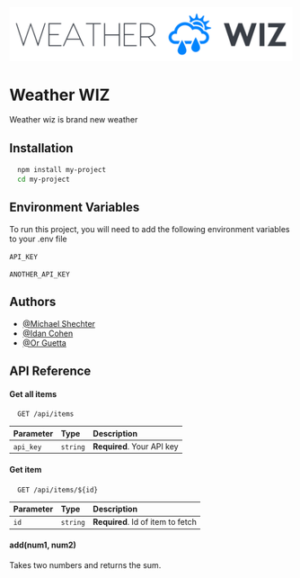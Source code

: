 
![Logo](https://raw.githubusercontent.com/WeatherWise-il/weather_wiz_app/aba8e3da3e69f46ce384898e0346327e422e2cf3/backend/static/images/navbar_logo.svg)


# Weather WIZ
Weather wiz  is  brand new weather




## Installation



```bash
  npm install my-project
  cd my-project
```
    
## Environment Variables

To run this project, you will need to add the following environment variables to your .env file

`API_KEY`

`ANOTHER_API_KEY`



## Authors

- [@Michael Shechter](https://github.com/MichaelShechter)
- [@Idan Cohen](https://github.com/IdanCohen)
- [@Or Guetta](https://github.com/orguetta)


## API Reference

#### Get all items

```http
  GET /api/items
```

| Parameter | Type     | Description                |
| :-------- | :------- | :------------------------- |
| `api_key` | `string` | **Required**. Your API key |

#### Get item

```http
  GET /api/items/${id}
```

| Parameter | Type     | Description                       |
| :-------- | :------- | :-------------------------------- |
| `id`      | `string` | **Required**. Id of item to fetch |

#### add(num1, num2)

Takes two numbers and returns the sum.

